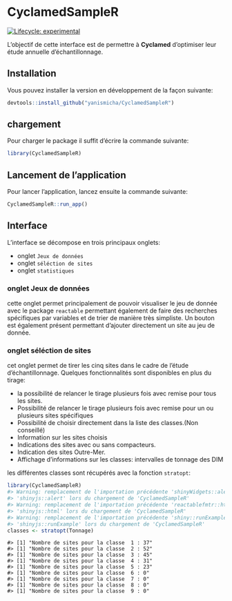 
<!-- README.md is generated from README.Rmd. Please edit that file -->

# CyclamedSampleR

<!-- badges: start -->

[![Lifecycle:
experimental](https://img.shields.io/badge/lifecycle-experimental-orange.svg)](https://lifecycle.r-lib.org/articles/stages.html#experimental)
<!-- badges: end -->

L’objectif de cette interface est de permettre à **Cyclamed**
d’optimiser leur étude annuelle d’échantillonnage.

## Installation

Vous pouvez installer la version en développement de la façon suivante:

``` r
devtools::install_github("yanismicha/CyclamedSampleR")
```

## chargement

Pour charger le package il suffit d’écrire la commande suivante:

``` r
library(CyclamedSampleR)
```

## Lancement de l’application

Pour lancer l’application, lancez ensuite la commande suivante:

``` r
CyclamedSampleR::run_app()
```

## Interface

L’interface se décompose en trois principaux onglets:

- onglet `Jeux de données`
- onglet `séléction de sites`
- onglet `statistiques`

### onglet Jeux de données

cette onglet permet principalement de pouvoir visualiser le jeu de
donnée avec le package `reactable` permettant également de faire des
recherches spécifiques par variables et de trier de manière très
simpliste. Un bouton est également présent permettant d’ajouter
directement un site au jeu de donnée.

### onglet séléction de sites

cet onglet permet de tirer les cinq sites dans le cadre de l’étude
d’échantillonnage. Quelques fonctionnalités sont disponibles en plus du
tirage:

- la possibilité de relancer le tirage plusieurs fois avec remise pour
  tous les sites.
- Possibilité de relancer le tirage plusieurs fois avec remise pour un
  ou plusieurs sites spécifiques
- Possibilité de choisir directement dans la liste des classes.(Non
  conseillé)
- Information sur les sites choisis
- Indications des sites avec ou sans compacteurs.
- Indication des sites Outre-Mer.
- Affichage d’informations sur les classes: intervalles de tonnage des
  DIM

les différentes classes sont récupérés avec la fonction `stratopt`:

``` r
library(CyclamedSampleR)
#> Warning: remplacement de l'importation précédente 'shinyWidgets::alert' par
#> 'shinyjs::alert' lors du chargement de 'CyclamedSampleR'
#> Warning: remplacement de l'importation précédente 'reactablefmtr::html' par
#> 'shinyjs::html' lors du chargement de 'CyclamedSampleR'
#> Warning: remplacement de l'importation précédente 'shiny::runExample' par
#> 'shinyjs::runExample' lors du chargement de 'CyclamedSampleR'
classes <- stratopt(Tonnage)
```

    #> [1] "Nombre de sites pour la classe  1 : 37"
    #> [1] "Nombre de sites pour la classe  2 : 52"
    #> [1] "Nombre de sites pour la classe  3 : 45"
    #> [1] "Nombre de sites pour la classe  4 : 31"
    #> [1] "Nombre de sites pour la classe  5 : 23"
    #> [1] "Nombre de sites pour la classe  6 : 0"
    #> [1] "Nombre de sites pour la classe  7 : 0"
    #> [1] "Nombre de sites pour la classe  8 : 0"
    #> [1] "Nombre de sites pour la classe  9 : 0"
